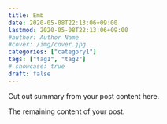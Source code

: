 ```yaml
---
title: Emb
date: 2020-05-08T22:13:06+09:00
lastmod: 2020-05-08T22:13:06+09:00
#author: Author Name
#cover: /img/cover.jpg
categories: ["category1"]
tags: ["tag1", "tag2"]
# showcase: true
draft: false
---
```


Cut out summary from your post content here.

<!--more-->

The remaining content of your post.
